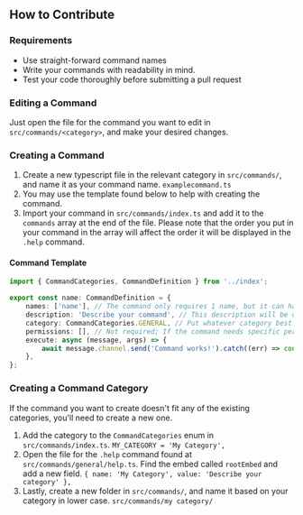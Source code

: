 ## How to Contribute

### Requirements

-   Use straight-forward command names
-   Write your commands with readability in mind.
-   Test your code thoroughly before submitting a pull request

### Editing a Command
Just open the file for the command you want to edit in `src/commands/<category>`, and make your desired changes.
### Creating a Command
1. Create a new typescript file in the relevant category in `src/commands/`, and name it as your command name. `examplecommand.ts`
2. You may use the template found below to help with creating the command.
3. Import your command in `src/commands/index.ts` and add it to the `commands` array at the end of the file. Please note that the order you put in your command in the array will affect the order it will be displayed in the `.help` command. 
#### Command Template
```ts
import { CommandCategories, CommandDefinition } from '../index';

export const name: CommandDefinition = {
    names: ['name'], // The command only requires 1 name, but it can have multiple
    description: 'Describe your command', // This description will be displayed with the .help command
    category: CommandCategories.GENERAL, // Put whatever category best suites the command
    permissions: [], // Not required; If the command needs specific permissions, add them here. A list of permission flags can be found at https://discord.js.org/#/docs/main/stable/class/Permissions?scrollTo=s-FLAGS
    execute: async (message, args) => {
        await message.channel.send('Command works!').catch((err) => console.error(err));
    },
};
```
### Creating a Command Category
If the command you want to create doesn't fit any of the existing categories, you'll need to create a new one.
1. Add the category to the `CommandCategories` enum in `src/commands/index.ts`. `MY_CATEGORY = 'My Category',`
2. Open the file for the `.help` command found at `src/commands/general/help.ts`. Find the embed called `rootEmbed` and add a new field. `{ name: 'My Category', value: 'Describe your category' },`
3. Lastly, create a new folder in `src/commands/`, and name it based on your category in lower case. `src/commands/my category/`
